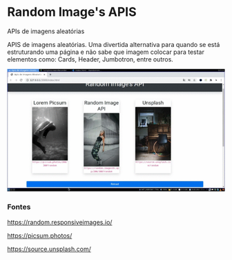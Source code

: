 # Random Image's APIS

APIs de imagens aleatórias

APIS de imagens aleatórias. Uma divertida alternativa para quando se está estruturando uma página e não sabe que imagem colocar para testar elementos como: Cards, Header, Jumbotron, entre outros.

<img src="./img/exemple.gif">


### Fontes

https://random.responsiveimages.io/

https://picsum.photos/

https://source.unsplash.com/
